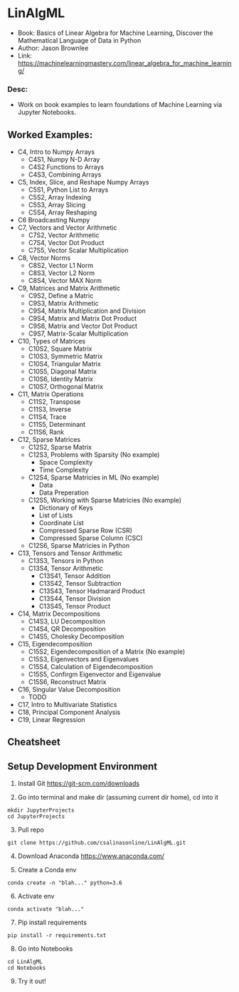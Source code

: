 # LinAlgML
* Book: Basics of Linear Algebra for Machine Learning, Discover the Mathematical Language of Data in Python
* Author: Jason Brownlee
* Link: https://machinelearningmastery.com/linear_algebra_for_machine_learning/

### Desc:
* Work on book examples to learn foundations of Machine Learning via Jupyter Notebooks.

## Worked Examples:
* C4, Intro to Numpy Arrays
  * C4S1, Numpy N-D Array
  * C4S2 Functions to Arrays
  * C4S3, Combining Arrays
* C5, Index, Slice, and Reshape Numpy Arrays
  * C5S1, Python List to Arrays
  * C5S2, Array Indexing
  * C5S3, Array Slicing
  * C5S4, Array Reshaping
* C6 Broadcasting Numpy
* C7, Vectors and Vector Arithmetic
  * C7S2, Vector Arithmetic
  * C7S4, Vector Dot Product
  * C7S5, Vector Scalar Multiplication
* C8, Vector Norms
  * C8S2, Vector L1 Norm
  * C8S3, Vector L2 Norm
  * C8S4, Vector MAX Norm
* C9, Matrices and Matrix Arithmetic
  * C9S2, Define a Matric
  * C9S3, Matrix Arithmetic
  * C9S4, Matrix Multiplication and Division
  * C9S4, Matrix and Matrix Dot Product
  * C9S6, Matrix and Vector Dot Product
  * C9S7, Matrix-Scalar Multiplication 
* C10, Types of Matrices
  * C10S2, Square Matrix
  * C10S3, Symmetric Matrix
  * C10S4, Triangular Matrix
  * C10S5, Diagonal Matrix
  * C10S6, Identity Matrix
  * C10S7, Orthogonal Matrix
* C11, Matrix Operations
  * C11S2, Transpose
  * C11S3, Inverse
  * C11S4, Trace
  * C11S5, Determinant
  * C11S6, Rank
* C12, Sparse Matrices
  * C12S2, Sparse Matrix
  * C12S3, Problems with Sparsity (No example)
    * Space Complexity
    * Time Complexity
  * C12S4, Sparse Matricies in ML (No example)
    * Data
    * Data Preperation
  * C12S5, Working with Sparse  Matricies (No example)
    * Dictionary of Keys
    * List of Lists
    * Coordinate List
    * Compressed Sparse Row (CSR)
    * Compressed Sparse Column (CSC)
  * C12S6, Sparse Matricies in Python
* C13, Tensors and Tensor Arithmetic
    * C13S3, Tensors in Python
    * C13S4, Tensor Arithmetic
      * C13S41, Tensor Addition
      * C13S42, Tensor Subtraction
      * C13S43, Tensor Hadmarard Product
      * C13S44, Tensor Division
      * C13S45, Tensor Product
* C14, Matrix Decompositions
    * C14S3, LU Decomposition
    * C14S4, QR Decomposition
    * C14S5, Cholesky Decomposition
* C15, Eigendecomposition
  * C15S2, Eigendecomposition of a Matrix (No example)
  * C15S3, Eigenvectors and Eigenvalues
  * C15S4, Calculation of Eigendecomposition
  * C15S5, Confirgm Eigenvector and Eigenvalue
  * C15S6, Reconstruct Matrix
* C16, Singular Value Decomposition
  * TODO
* C17, Intro to Multivariate Statistics
* C18, Principal Component Analysis
* C19, Linear Regression

## Cheatsheet

## Setup Development Environment

1) Install Git
https://git-scm.com/downloads

2) Go into terminal and make dir (assuming current dir home), cd into it
```console
mkdir JupyterProjects
cd JupyterProjects
```
3) Pull repo
```console
git clone https://github.com/csalinasonline/LinAlgML.git
```
4) Download Anaconda
https://www.anaconda.com/

5) Create a Conda env
```console
conda create -n "blah..." python=3.6
```
6) Activate env
```console
conda activate "blah..."
```
7) Pip install requirements
```console
pip install -r requirements.txt
```
8) Go into Notebooks
```console
cd LinAlgML
cd Notebooks
```
9) Try it out!
  
